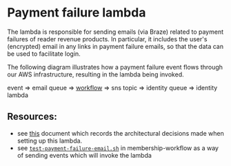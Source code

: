 # Payment failure lambda

The lambda is responsible for sending emails (via Braze) related to payment failures of reader revenue products. 
In particular, it includes the user's (encrypted) email in any links in payment failure emails, so that the data can
be used to facilitate login.

The following diagram illustrates how a payment failure event flows through our AWS infrastructure, resulting in the 
lambda being invoked.

event => email queue => [workflow](https://github.com/guardian/membership-workflow) => sns topic => identity queue => identity lambda

## Resources:

- see [this](https://github.com/guardian/identity-platform/blob/master/docs/adr/0000-include-email-in-payment-failure-links.md)
  document which records the architectural decisions made when setting up this lambda.
- see [`test-payment-failure-email.sh`](https://github.com/guardian/membership-workflow/blob/master/dev/test-payment-failure-email.sh)
  in membership-workflow as a way of sending events which will invoke the lambda
